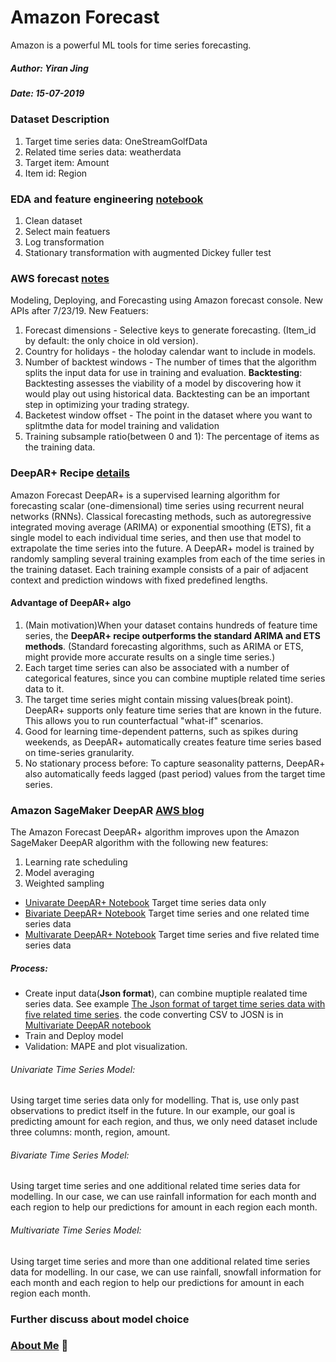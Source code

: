 # Amazon Forecast
Amazon is a powerful ML tools for time series forecasting. 
##### Author: Yiran Jing
##### Date: 15-07-2019
### Dataset Description
1. Target time series data: OneStreamGolfData
2. Related time series data: weatherdata
3. Target item: Amount
4. Item id: Region
### EDA and feature engineering [notebook](https://github.com/YiranJing/BigDataAnalysis/blob/master/AWS_Forecast_GolfwithWeather/notebook/EDA_FeatureEngineer-key_region.ipynb)
1. Clean dataset
2. Select main featuers
3. Log transformation
4. Stationary transformation with augmented Dickey fuller test

### AWS forecast [notes](https://github.com/YiranJing/BigDataAnalysis/blob/master/AWS_Forecast_GolfwithWeather/Amazon_Forecast_notes.pdf)
Modeling, Deploying, and Forecasting using Amazon forecast console.
New APIs after 7/23/19. New Featuers:
1. Forecast dimensions - Selective keys to generate forecasting. (Item_id by default: the only choice in old version).
2. Country for holidays - the holoday calendar want to include in models.
3. Number of backtest windows - The number of times that the algorithm splits the input data for use in training and evaluation. **Backtesting**: Backtesting assesses the viability of a model by discovering how it would play out using historical data. Backtesting can be an important step in optimizing your trading strategy.
4. Backetest window offset - The point in the dataset where you want to splitmthe data for model training and validation
5. Training subsample ratio(between 0 and 1): The percentage of items as the training data. 



### DeepAR+ Recipe [details](https://docs.aws.amazon.com/forecast/latest/dg/aws-forecast-recipe-deeparplus.html#aws-forecast-recipe-deeparplus-how-it-works)
Amazon Forecast DeepAR+ is a supervised learning algorithm for forecasting scalar (one-dimensional) time series using recurrent neural networks (RNNs). Classical forecasting methods, such as autoregressive integrated moving average (ARIMA) or exponential smoothing (ETS), fit a single model to each individual time series, and then use that model to extrapolate the time series into the future. 
A DeepAR+ model is trained by randomly sampling several training examples from each of the time series in the training dataset. Each training example consists of a pair of adjacent context and prediction windows with fixed predefined lengths.
#### Advantage of DeepAR+ algo
1. (Main motivation)When your dataset contains hundreds of feature time series, the **DeepAR+ recipe outperforms the standard ARIMA and ETS methods**. (Standard forecasting algorithms, such as ARIMA or ETS, might provide more accurate results on a single time series.)
2. Each target time series can also be associated with a number of categorical features, since you can combine muptiple related time series data to it. 
3. The target time series might contain missing values(break point). DeepAR+ supports only feature time series that are known in the future. This allows you to run counterfactual "what-if" scenarios.
4. Good for learning time-dependent patterns, such as spikes during weekends, as DeepAR+ automatically creates feature time series based on time-series granularity.
5. No stationary process before: To capture seasonality patterns, DeepAR+ also automatically feeds lagged (past period) values from the target time series. 

### Amazon SageMaker DeepAR [AWS blog](https://aws.amazon.com/blogs/machine-learning/now-available-in-amazon-sagemaker-deepar-algorithm-for-more-accurate-time-series-forecasting/)
The Amazon Forecast DeepAR+ algorithm improves upon the Amazon SageMaker DeepAR algorithm with the following new features:
1. Learning rate scheduling
2. Model averaging
3. Weighted sampling
- [Univarate DeepAR+ Notebook](https://github.com/YiranJing/BigDataAnalysis/blob/master/AWS_Forecast_GolfwithWeather/notebook/Univariate_DeepAR_Train_Deploy_Validation.ipynb) Target time series data only
- [Bivariate DeepAR+ Notebook](https://github.com/YiranJing/BigDataAnalysis/blob/master/AWS_Forecast_GolfwithWeather/notebook/Bivariate_DeepAR_Train_Deploy_Validation.ipynb)  Target time series and one related time series data
- [Multivarate DeepAR+ Notebook](https://github.com/YiranJing/BigDataAnalysis/blob/master/AWS_Forecast_GolfwithWeather/notebook/Multivariate_DeepAR_Train_Deploy_Validation.ipynb) Target time series and five related time series data
##### Process:
- Create input data(**Json format**), can combine muptiple realated time series data. See example [The Json format of target time series data with five related time series](https://github.com/YiranJing/BigDataAnalysis/blob/master/AWS_Forecast_GolfwithWeather/data/GolfDataforecast/MultivariateDeepAR/Golf_all_weatherdata/test/test.json). the code converting CSV to JOSN is in [Multivariate DeepAR notebook](https://github.com/YiranJing/BigDataAnalysis/blob/master/AWS_Forecast_GolfwithWeather/notebook/Multivariate_DeepAR_Train_Deploy_Validation.ipynb)
- Train and Deploy model
- Validation: MAPE and plot visualization.

###### Univariate Time Series Model:
Using target time series data only for modelling. That is, use only past observations to predict itself in the future. In our example, our goal is predicting amount for each region, and thus, we only need dataset include three columns: month, region, amount.

###### Bivariate Time Series Model:
Using target time series and one additional related time series data for modelling. In our case, we can use rainfall information for each month and each region to help our predictions for amount in each region each month.

###### Multivariate Time Series Model:
Using target time series and more than one additional related time series data for modelling. In our case, we can use rainfall, snowfall information for each month and each region to help our predictions for amount in each region each month.


### Further discuss about model choice

### [About Me](https://github.com/YiranJing/AboutMe/blob/master/README.md) 🌱
